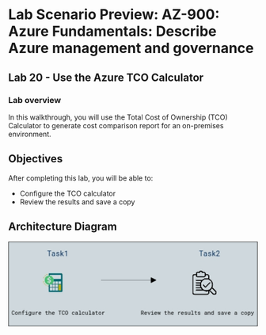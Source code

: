# Lab Scenario Preview: AZ-900: Azure Fundamentals: Describe Azure management and governance

## Lab 20 - Use the Azure TCO Calculator

### Lab overview

In this walkthrough, you will use the Total Cost of Ownership (TCO) Calculator to generate cost comparison report for an on-premises environment.

## Objectives

After completing this lab, you will be able to:

- Configure the TCO calculator
- Review the results and save a copy

## Architecture Diagram
![](../images/az900lab20.png)